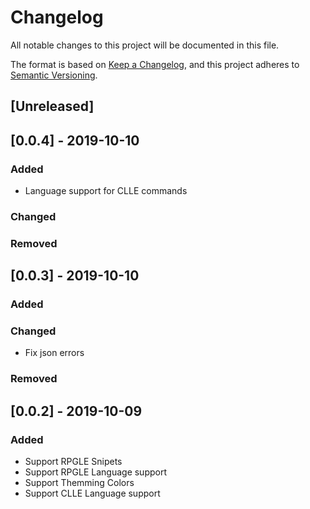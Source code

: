 # Changelog
All notable changes to this project will be documented in this file.

The format is based on [Keep a Changelog](https://keepachangelog.com/en/1.0.0/),
and this project adheres to [Semantic Versioning](https://semver.org/spec/v2.0.0.html).

## [Unreleased]

## [0.0.4] - 2019-10-10
### Added
- Language support for CLLE commands

### Changed
### Removed

## [0.0.3] - 2019-10-10
### Added
### Changed
- Fix json errors

### Removed

## [0.0.2] - 2019-10-09
### Added
- Support RPGLE Snipets
- Support RPGLE Language support
- Support Themming Colors
- Support CLLE Language support